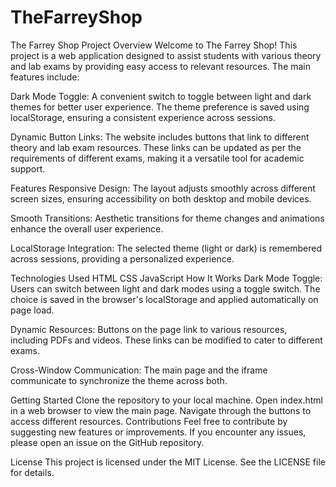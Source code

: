 # TheFarreyShop
The Farrey Shop
Project Overview
Welcome to The Farrey Shop! This project is a web application designed to assist students with various theory and lab exams by providing easy access to relevant resources. The main features include:

Dark Mode Toggle: A convenient switch to toggle between light and dark themes for better user experience. The theme preference is saved using localStorage, ensuring a consistent experience across sessions.

Dynamic Button Links: The website includes buttons that link to different theory and lab exam resources. These links can be updated as per the requirements of different exams, making it a versatile tool for academic support.

Features
Responsive Design: The layout adjusts smoothly across different screen sizes, ensuring accessibility on both desktop and mobile devices.

Smooth Transitions: Aesthetic transitions for theme changes and animations enhance the overall user experience.

LocalStorage Integration: The selected theme (light or dark) is remembered across sessions, providing a personalized experience.

Technologies Used
HTML
CSS
JavaScript
How It Works
Dark Mode Toggle: Users can switch between light and dark modes using a toggle switch. The choice is saved in the browser's localStorage and applied automatically on page load.

Dynamic Resources: Buttons on the page link to various resources, including PDFs and videos. These links can be modified to cater to different exams.

Cross-Window Communication: The main page and the iframe communicate to synchronize the theme across both.

Getting Started
Clone the repository to your local machine.
Open index.html in a web browser to view the main page.
Navigate through the buttons to access different resources.
Contributions
Feel free to contribute by suggesting new features or improvements. If you encounter any issues, please open an issue on the GitHub repository.

License
This project is licensed under the MIT License. See the LICENSE file for details.

